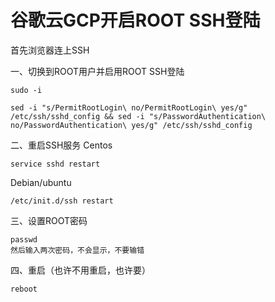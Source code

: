 # 谷歌云GCP开启ROOT SSH登陆

首先浏览器连上SSH

一、切换到ROOT用户并启用ROOT SSH登陆
```
sudo -i
```
```
sed -i "s/PermitRootLogin\ no/PermitRootLogin\ yes/g" /etc/ssh/sshd_config && sed -i "s/PasswordAuthentication\ no/PasswordAuthentication\ yes/g" /etc/ssh/sshd_config
```

二、重启SSH服务
Centos
```
service sshd restart
```
Debian/ubuntu
```
/etc/init.d/ssh restart
```

三、设置ROOT密码
```
passwd
然后输入两次密码，不会显示，不要输错
```


四、重启（也许不用重启，也许要）
```
reboot
```

